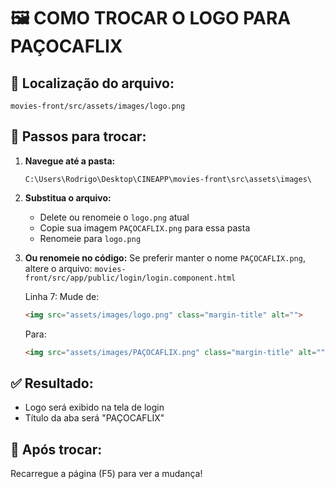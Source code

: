 # 🖼️ COMO TROCAR O LOGO PARA PAÇOCAFLIX

## 📍 **Localização do arquivo:**
`movies-front/src/assets/images/logo.png`

## 🔄 **Passos para trocar:**

1. **Navegue até a pasta:**
   ```
   C:\Users\Rodrigo\Desktop\CINEAPP\movies-front\src\assets\images\
   ```

2. **Substitua o arquivo:**
   - Delete ou renomeie o `logo.png` atual
   - Copie sua imagem `PAÇOCAFLIX.png` para essa pasta
   - Renomeie para `logo.png`

3. **Ou renomeie no código:**
   Se preferir manter o nome `PAÇOCAFLIX.png`, altere o arquivo:
   `movies-front/src/app/public/login/login.component.html`
   
   Linha 7: Mude de:
   ```html
   <img src="assets/images/logo.png" class="margin-title" alt="">
   ```
   
   Para:
   ```html
   <img src="assets/images/PAÇOCAFLIX.png" class="margin-title" alt="">
   ```

## ✅ **Resultado:**
- Logo será exibido na tela de login
- Título da aba será "PAÇOCAFLIX"

## 🚀 **Após trocar:**
Recarregue a página (F5) para ver a mudança! 